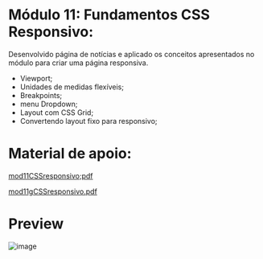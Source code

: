 # Módulo 11: Fundamentos CSS Responsivo:
Desenvolvido página de notícias e aplicado os conceitos apresentados no módulo para criar uma página responsiva.
- Viewport;
- Unidades de medidas flexíveis;
- Breakpoints;
- menu Dropdown;
- Layout com CSS Grid;
- Convertendo layout fixo para responsivo;

# Material de apoio:
[mod11CSSresponsivo;pdf](https://github.com/DGzzzzz/CSS_responsivo/blob/main/mod11CSSresponsivo.pdf)

[mod11gCSSresponsivo.pdf](https://github.com/DGzzzzz/CSS_responsivo/blob/main/mod11gCSSresponsivo.pdf)

# Preview
![image](https://github.com/DGzzzzz/CSS_responsivo/assets/132670815/442edafa-9c9f-41e3-9d85-f1da56c324a5)
